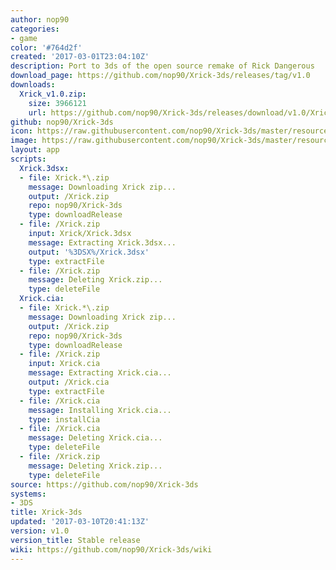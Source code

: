 ```yaml
---
author: nop90
categories:
- game
color: '#764d2f'
created: '2017-03-01T23:04:10Z'
description: Port to 3ds of the open source remake of Rick Dangerous
download_page: https://github.com/nop90/Xrick-3ds/releases/tag/v1.0
downloads:
  Xrick_v1.0.zip:
    size: 3966121
    url: https://github.com/nop90/Xrick-3ds/releases/download/v1.0/Xrick_v1.0.zip
github: nop90/Xrick-3ds
icon: https://raw.githubusercontent.com/nop90/Xrick-3ds/master/resources/icon.png
image: https://raw.githubusercontent.com/nop90/Xrick-3ds/master/resources/banner.png
layout: app
scripts:
  Xrick.3dsx:
  - file: Xrick.*\.zip
    message: Downloading Xrick zip...
    output: /Xrick.zip
    repo: nop90/Xrick-3ds
    type: downloadRelease
  - file: /Xrick.zip
    input: Xrick/Xrick.3dsx
    message: Extracting Xrick.3dsx...
    output: '%3DSX%/Xrick.3dsx'
    type: extractFile
  - file: /Xrick.zip
    message: Deleting Xrick.zip...
    type: deleteFile
  Xrick.cia:
  - file: Xrick.*\.zip
    message: Downloading Xrick zip...
    output: /Xrick.zip
    repo: nop90/Xrick-3ds
    type: downloadRelease
  - file: /Xrick.zip
    input: Xrick.cia
    message: Extracting Xrick.cia...
    output: /Xrick.cia
    type: extractFile
  - file: /Xrick.cia
    message: Installing Xrick.cia...
    type: installCia
  - file: /Xrick.cia
    message: Deleting Xrick.cia...
    type: deleteFile
  - file: /Xrick.zip
    message: Deleting Xrick.zip...
    type: deleteFile
source: https://github.com/nop90/Xrick-3ds
systems:
- 3DS
title: Xrick-3ds
updated: '2017-03-10T20:41:13Z'
version: v1.0
version_title: Stable release
wiki: https://github.com/nop90/Xrick-3ds/wiki
---
```

